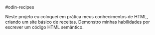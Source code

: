 #odin-recipes

Neste projeto eu coloquei em prática meus conhecimentos de HTML, criando 
um site básico de receitas. Demonstro minhas habilidades por escrever
um código HTML semântico.
